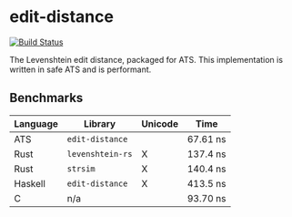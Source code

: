 # edit-distance

[![Build Status](https://travis-ci.org/vmchale/edit-distance.svg?branch=master)](https://travis-ci.org/vmchale/edit-distance)

The Levenshtein edit distance, packaged for ATS. This implementation is written
in safe ATS and is performant.

## Benchmarks

| Language | Library | Unicode | Time |
| -------- | ------- | ------- | ---- |
| ATS | `edit-distance` |  | 67.61 ns |
| Rust | `levenshtein-rs` | X | 137.4 ns
| Rust | `strsim` | X | 140.4 ns
| Haskell | `edit-distance` | X | 413.5 ns |
| C | n/a |  | 93.70 ns |
